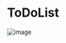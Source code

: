 # ToDoList
![image](https://github.com/Chiper27/ToDoList/assets/74567542/3973a558-a091-4ed1-876c-44279e90df85)
